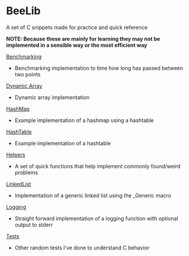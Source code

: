 # BeeLib

A set of C snippets made for practice and quick reference

**NOTE: Because these are mainly for learning they may not be implemented in a sensible way or the most efficient way**

[Benchmarking](./benchmarking)
- Benchmarking implementation to time how long has passed between two points

[Dynamic Array](./dynamicArray)
- Dynamic array implementation

[HashMap](./hashMap/)
- Example implementation of a hashmap using a hashtable

[HashTable](./hashTable/)
- Example implementation of a hashtable

[Helpers](./helpers)
- A set of quick functions that help implement commonly found/weird problems

[LinkedList](./linkedList/)
- Implementation of a generic linked list using the _Generic macro

[Logging](./logging/)
- Straight forward implementation of a logging function with optional output to stderr

[Tests](./tests/)
- Other random tests I've done to understand C behavior
